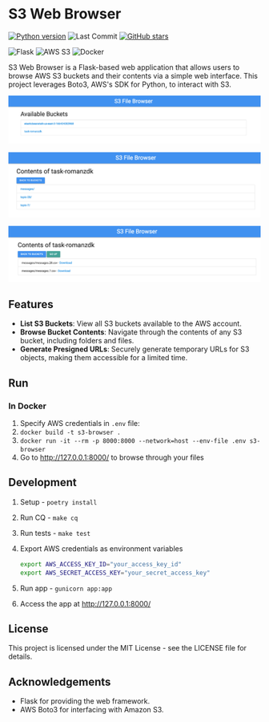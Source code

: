 # S3 Web Browser

[![Python version](https://img.shields.io/badge/python-3.10+-blue.svg)](https://python.org)
![Last Commit](https://img.shields.io/github/last-commit/romanzdk/s3-web-browser)
[![GitHub stars](https://img.shields.io/github/stars/romanzdk/s3-web-browser.svg)](https://github.com/romanzdk/s3-web-browser/stargazers)

![Flask](https://img.shields.io/badge/Flask-000000?style=for-the-badge&logo=flask&logoColor=white)
![AWS S3](https://img.shields.io/badge/AWS_S3-569A31?style=for-the-badge&logo=amazon-s3&logoColor=white)
![Docker](https://img.shields.io/badge/Docker-2496ED?style=for-the-badge&logo=docker&logoColor=white)

S3 Web Browser is a Flask-based web application that allows users to browse AWS S3 buckets and their contents via a simple web interface. This project leverages Boto3, AWS's SDK for Python, to interact with S3.

![S3 web browser page preview](docs/image.png)

![S3 web browser page preview](docs/image-1.png)

![S3 web browser page preview](docs/image-2.png)

## Features

- **List S3 Buckets**: View all S3 buckets available to the AWS account.
- **Browse Bucket Contents**: Navigate through the contents of any S3 bucket, including folders and files.
- **Generate Presigned URLs**: Securely generate temporary URLs for S3 objects, making them accessible for a limited time.

## Run

### In Docker

1. Specify AWS credentials in `.env` file:
1. `docker build -t s3-browser .`
1. `docker run -it --rm -p 8000:8000 --network=host --env-file .env s3-browser`
1. Go to http://127.0.0.1:8000/ to browse through your files

## Development

1. Setup - `poetry install`
1. Run CQ - `make cq`
1. Run tests - `make test`
1. Export AWS credentials as environment variables

   ```bash
   export AWS_ACCESS_KEY_ID="your_access_key_id"
   export AWS_SECRET_ACCESS_KEY="your_secret_access_key"
   ```

1. Run app - `gunicorn app:app`
1. Access the app at http://127.0.0.1:8000/

## License

This project is licensed under the MIT License - see the LICENSE file for details.

## Acknowledgements

- Flask for providing the web framework.
- AWS Boto3 for interfacing with Amazon S3.
